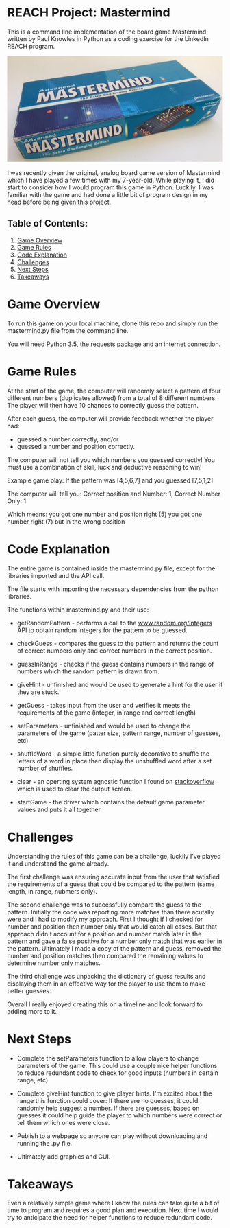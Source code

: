 # REACH Project: Mastermind

This is a command line implementation of the board game Mastermind written by Paul Knowles in Python as a coding exercise for the LinkedIn REACH program.

<p align="middle">
<img src = "./img/mastermind_cropped.jpg" width="1024" />
</p>

I was recently given the original, analog board game version of Mastermind which I have played a few times with my 7-year-old.
While playing it, I did start to consider how I would program this game in Python. Luckily, I was familiar with the game and had done a little bit of program design in my head before being given this project.


## Table of Contents:

1. [Game Overview](README.md#game-overview)
2. [Game Rules](README.md#game-rules)
3. [Code Explanation](READme.md#code-explanation)
4. [Challenges](README.md#challenges)
5. [Next Steps](README.md#next-steps)
6. [Takeaways](README.md#takeaways)

# Game Overview

To run this game on your local machine, clone this repo and simply run the mastermind.py file from the command line.

You will need Python 3.5, the requests package and an internet connection.


# Game Rules

At the start of the game, the computer will randomly select a pattern of four different numbers (duplicates allowed) from a total of 8 different numbers. The player will then have 10 chances to correctly guess the pattern.

After each guess, the computer will provide feedback whether the player had: 
 * guessed a number correctly, and/or 
 * guessed a number and position correctly.

The computer will not tell you which numbers you guessed correctly! You must use a combination of skill, luck and deductive reasoning to win!

Example game play:
If the pattern was [4,5,6,7]
and you guessed    [7,5,1,2]

The computer will tell you:
Correct position and Number: 1, Correct Number Only: 1

Which means:
you got one number and position right (5)
you got one number right (7) but in the wrong position

# Code Explanation

The entire game is contained inside the mastermind.py file, except for the libraries imported and the API call.

The file starts with importing the necessary dependencies from the python libraries.

The functions within mastermind.py and their use:

  * getRandomPattern - performs a call to the www.random.org/integers API to obtain random integers for the pattern to be guessed.

  * checkGuess - compares the guess to the pattern and returns the count of correct numbers only and correct numbers in the correct position.
  
  * guessInRange - checks if the guess contains numbers in the range of numbers which the random pattern is drawn from.
  
  * giveHint  - unfinished and would be used to generate a hint for the user if they are stuck.
  
  * getGuess - takes input from the user and verifies it meets the requirements of the game (integer, in range and correct length)
  
  * setParameters - unfinished and would be used to change the parameters of the game (patter size, pattern range, number of guesses, etc)
  
  * shuffleWord - a simple little function purely decorative to shuffle the letters of a word in place then display the unshuffled word after a set number of shuffles.
  
  * clear - an operting system agnostic function I found on [stackoverflow](https://stackoverflow.com/questions/517970/how-to-clear-the-interpreter-console) which is used to clear the output screen.
  
  * startGame - the driver which contains the default game parameter values and puts it all together
  
  
# Challenges

Understanding the rules of this game can be a challenge, luckily I've played it and understand the game already.

The first challenge was ensuring accurate input from the user that satisfied the requirements of a guess that could be compared to the pattern (same length, in range, nubmers only).

The second challenge was to successfully compare the guess to the pattern. Initially the code was reporting more matches than there acutally were and I had to modify my approach. First I thought if I checked for number and position then number only that would catch all cases. But that approach didn't account for a position and number match later in the pattern and gave a false positive for a number only match that was earlier in the pattern. Ultimately I made a copy of the pattern and guess, removed the number and position matches then compared the remaining values to determine number only matches.

The third challenge was unpacking the dictionary of guess results and displaying them in an effective way for the player to use them to make better guesses.

Overall I really enjoyed creating this on a timeline and look forward to adding more to it.

# Next Steps

* Complete the setParameters function to allow players to change parameters of the game. This could use a couple nice helper functions to reduce redundant code to check for good inputs (numbers in certain range, etc)

* Complete giveHint function to give player hints. I'm excited about the range this function could cover: If there are no guesses, it could randomly help suggest a number. If there are guesses, based on guesses it could help guide the player to which numbers were correct or tell them which ones were close. 

* Publish to a webpage so anyone can play without downloading and running the .py file.

* Ultimately add graphics and GUI.

# Takeaways

Even a relatively  simple game where I know the rules can take quite a bit of time to program and requires a good plan and execution.
Next time I would try to anticipate the need for helper functions to reduce redundant code.


